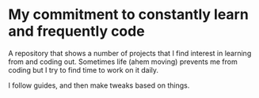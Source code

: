 # My commitment to constantly learn and frequently code

A repository that shows a number of projects that I find interest in learning from and coding out. Sometimes life (ahem moving) prevents me from coding but I try to find time to work on it daily.

I follow guides, and then make tweaks based on things.
